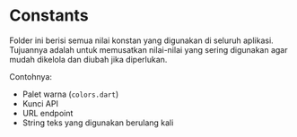 # Constants

Folder ini berisi semua nilai konstan yang digunakan di seluruh aplikasi. Tujuannya adalah untuk memusatkan nilai-nilai yang sering digunakan agar mudah dikelola dan diubah jika diperlukan.

Contohnya:

- Palet warna (`colors.dart`)
- Kunci API
- URL endpoint
- String teks yang digunakan berulang kali
